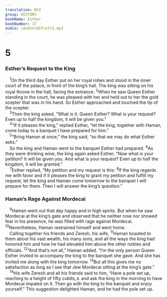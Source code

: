 ```yaml
---
translation: NIV
group: HISTORY
bookName: Esther 
bookNumber: 17
audio: \Audio\NIV\et\5.mp3
---
```


<div class="title"><h1>5</h1><h3>Esther’s Request to the King </h3></div>
<span class="verse et_5_1"> <sup>1</sup>On the third day Esther put on her royal robes and stood in the inner court of the palace, in front of the king’s hall. The king was sitting on his royal throne in the hall, facing the entrance. </span>
<span class="verse et_5_2"><sup>2</sup>When he saw Queen Esther standing in the court, he was pleased with her and held out to her the gold scepter that was in his hand. So Esther approached and touched the tip of the scepter. <br/></span>
<span class="verse et_5_3"> <sup>3</sup>Then the king asked, “What is it, Queen Esther? What is your request? Even up to half the kingdom, it will be given you.” <br/></span>
<span class="verse et_5_4"> <sup>4</sup>“If it pleases the king,” replied Esther, “let the king, together with Haman, come today to a banquet I have prepared for him.” <br/></span>
<span class="verse et_5_5"> <sup>5</sup>“Bring Haman at once,” the king said, “so that we may do what Esther asks.” <br/> So the king and Haman went to the banquet Esther had prepared. </span>
<span class="verse et_5_6"><sup>6</sup>As they were drinking wine, the king again asked Esther, “Now what is your petition? It will be given you. And what is your request? Even up to half the kingdom, it will be granted.” <br/></span>
<span class="verse et_5_7"> <sup>7</sup>Esther replied, “My petition and my request is this: </span>
<span class="verse et_5_8"><sup>8</sup>If the king regards me with favor and if it pleases the king to grant my petition and fulfill my request, let the king and Haman come tomorrow to the banquet I will prepare for them. Then I will answer the king’s question.” <br/></span>
<div class="title"><h3>Haman’s Rage Against Mordecai </h3></div>
<span class="verse et_5_9"> <sup>9</sup>Haman went out that day happy and in high spirits. But when he saw Mordecai at the king’s gate and observed that he neither rose nor showed fear in his presence, he was filled with rage against Mordecai. </span>
<span class="verse et_5_10"><sup>10</sup>Nevertheless, Haman restrained himself and went home. <br/> Calling together his friends and Zeresh, his wife, </span>
<span class="verse et_5_11"><sup>11</sup>Haman boasted to them about his vast wealth, his many sons, and all the ways the king had honored him and how he had elevated him above the other nobles and officials. </span>
<span class="verse et_5_12"><sup>12</sup>“And that’s not all,” Haman added. “I’m the only person Queen Esther invited to accompany the king to the banquet she gave. And she has invited me along with the king tomorrow. </span>
<span class="verse et_5_13"><sup>13</sup>But all this gives me no satisfaction as long as I see that Jew Mordecai sitting at the king’s gate.” <br/></span>
<span class="verse et_5_14"> <sup>14</sup>His wife Zeresh and all his friends said to him, “Have a pole set up, reaching to a height of fifty cubits,<a data-toggle="tooltip" data-placement="bottom" title="That is, about 75 feet or about 23 meters">⚓</a> and ask the king in the morning to have Mordecai impaled on it. Then go with the king to the banquet and enjoy yourself.” This suggestion delighted Haman, and he had the pole set up. <br/></span>
